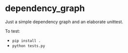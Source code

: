 # dependency_graph

Just a simple dependency graph and an elaborate unittest.

To test:
- `pip install .`
- `python tests.py`